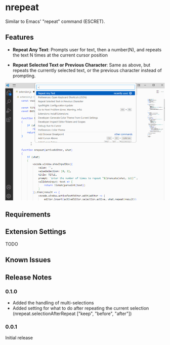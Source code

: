 # nrepeat

Similar to Emacs' "repeat" command (ESC<number><character>RET).

## Features

- __Repeat Any Text__: Prompts user for text, then a number(N), and repeats the text N times at the current cursor position

- __Repeat Selected Text or Previous Character__: Same as above, but repeats the currently selected text, or the previous character instead of prompting.

![nrepeat](./nrepeat.gif)

## Requirements

## Extension Settings

TODO

## Known Issues


## Release Notes

### 0.1.0
- Added the handling of multi-selections
- Added setting for what to do after repeating the current selection (nrepeat.selectionAfterRepeat ["keep", "before", "after"])

### 0.0.1
Initial release
